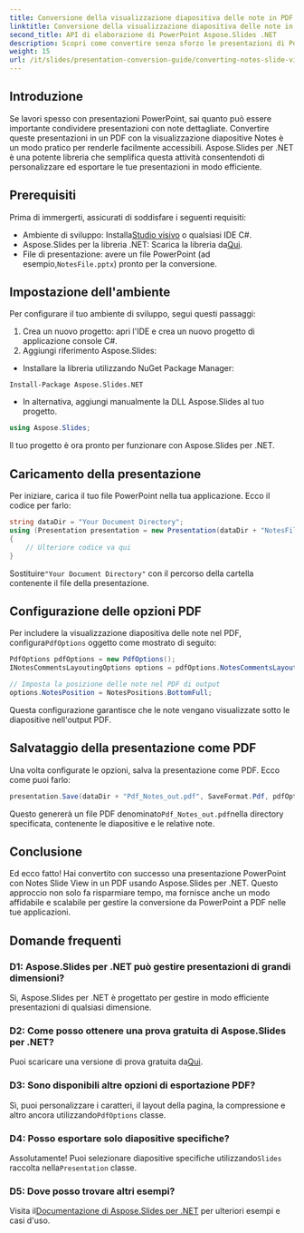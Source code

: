```yaml
---
title: Conversione della visualizzazione diapositiva delle note in PDF con Aspose.Slides per .NET
linktitle: Conversione della visualizzazione diapositiva delle note in PDF con Aspose.Slides per .NET
second_title: API di elaborazione di PowerPoint Aspose.Slides .NET
description: Scopri come convertire senza sforzo le presentazioni di PowerPoint con Notes Slide View in formato PDF usando Aspose.Slides per .NET. Questa guida include istruzioni dettagliate.
weight: 15
url: /it/slides/presentation-conversion-guide/converting-notes-slide-view-to-pdf/
---
```

## Introduzione

Se lavori spesso con presentazioni PowerPoint, sai quanto può essere importante condividere presentazioni con note dettagliate. Convertire queste presentazioni in un PDF con la visualizzazione diapositive Notes è un modo pratico per renderle facilmente accessibili. Aspose.Slides per .NET è una potente libreria che semplifica questa attività consentendoti di personalizzare ed esportare le tue presentazioni in modo efficiente.

## Prerequisiti

Prima di immergerti, assicurati di soddisfare i seguenti requisiti:

-  Ambiente di sviluppo: Installa[Studio visivo](https://visualstudio.microsoft.com/) o qualsiasi IDE C#.
-  Aspose.Slides per la libreria .NET: Scarica la libreria da[Qui](https://releases.aspose.com/slides/net/).
-  File di presentazione: avere un file PowerPoint (ad esempio,`NotesFile.pptx`) pronto per la conversione.

## Impostazione dell'ambiente

Per configurare il tuo ambiente di sviluppo, segui questi passaggi:

1. Crea un nuovo progetto: apri l'IDE e crea un nuovo progetto di applicazione console C#.
2. Aggiungi riferimento Aspose.Slides: 
- Installare la libreria utilizzando NuGet Package Manager:
 ```
 Install-Package Aspose.Slides.NET
 ```
- In alternativa, aggiungi manualmente la DLL Aspose.Slides al tuo progetto.

```csharp
using Aspose.Slides;
```
Il tuo progetto è ora pronto per funzionare con Aspose.Slides per .NET.

## Caricamento della presentazione

Per iniziare, carica il tuo file PowerPoint nella tua applicazione. Ecco il codice per farlo:

```csharp
string dataDir = "Your Document Directory";
using (Presentation presentation = new Presentation(dataDir + "NotesFile.pptx"))
{
	// Ulteriore codice va qui
}

```

 Sostituire`"Your Document Directory"` con il percorso della cartella contenente il file della presentazione.

## Configurazione delle opzioni PDF

 Per includere la visualizzazione diapositiva delle note nel PDF, configura`PdfOptions` oggetto come mostrato di seguito:

```csharp
PdfOptions pdfOptions = new PdfOptions();
INotesCommentsLayoutingOptions options = pdfOptions.NotesCommentsLayouting;

// Imposta la posizione delle note nel PDF di output
options.NotesPosition = NotesPositions.BottomFull;
```

Questa configurazione garantisce che le note vengano visualizzate sotto le diapositive nell'output PDF.

## Salvataggio della presentazione come PDF

Una volta configurate le opzioni, salva la presentazione come PDF. Ecco come puoi farlo:

```csharp
presentation.Save(dataDir + "Pdf_Notes_out.pdf", SaveFormat.Pdf, pdfOptions);
```

 Questo genererà un file PDF denominato`Pdf_Notes_out.pdf`nella directory specificata, contenente le diapositive e le relative note.

## Conclusione

Ed ecco fatto! Hai convertito con successo una presentazione PowerPoint con Notes Slide View in un PDF usando Aspose.Slides per .NET. Questo approccio non solo fa risparmiare tempo, ma fornisce anche un modo affidabile e scalabile per gestire la conversione da PowerPoint a PDF nelle tue applicazioni.

## Domande frequenti

### D1: Aspose.Slides per .NET può gestire presentazioni di grandi dimensioni?
Sì, Aspose.Slides per .NET è progettato per gestire in modo efficiente presentazioni di qualsiasi dimensione.

### D2: Come posso ottenere una prova gratuita di Aspose.Slides per .NET?
 Puoi scaricare una versione di prova gratuita da[Qui](https://releases.aspose.com/).

### D3: Sono disponibili altre opzioni di esportazione PDF?
 Sì, puoi personalizzare i caratteri, il layout della pagina, la compressione e altro ancora utilizzando`PdfOptions` classe.

### D4: Posso esportare solo diapositive specifiche?
 Assolutamente! Puoi selezionare diapositive specifiche utilizzando`Slides` raccolta nella`Presentation` classe.

### D5: Dove posso trovare altri esempi?
 Visita il[Documentazione di Aspose.Slides per .NET](https://reference.aspose.com/slides/net/) per ulteriori esempi e casi d'uso.